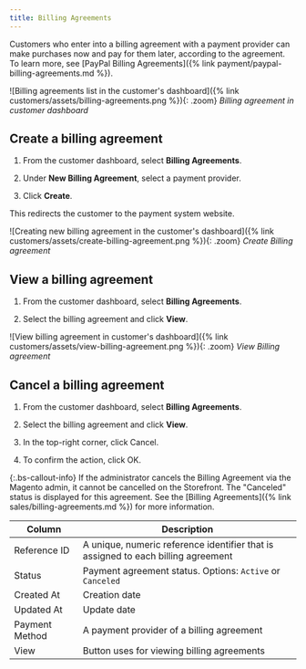 ```yaml
---
title: Billing Agreements
---
```


Customers who enter into a billing agreement with a payment provider can make purchases now and pay for them later, according to the agreement. To learn more, see [PayPal Billing Agreements]({% link payment/paypal-billing-agreements.md %}).

![Billing agreements list in the customer's dashboard]({% link customers/assets/billing-agreements.png %}){: .zoom}
_Billing agreement in customer dashboard_

## Create a billing agreement

1. From the customer dashboard, select **Billing Agreements**.

1. Under **New Billing Agreement**, select a payment provider.

1. Click **Create**.

This redirects the customer to the payment system website.

![Creating new billing agreement in the customer's dashboard]({% link customers/assets/create-billing-agreement.png %}){: .zoom}
_Create Billing agreement_

## View a billing agreement

1. From the customer dashboard, select **Billing Agreements**.

1. Select the billing agreement and click **View**.

![View billing agreement in customer's dashboard]({% link customers/assets/view-billing-agreement.png %}){: .zoom}
_View Billing agreement_

## Cancel a billing agreement

1. From the customer dashboard, select **Billing Agreements**.

1. Select the billing agreement and click **View**.

1. In the top-right corner, click <span class="btn">Cancel</span>.

1. To confirm the action, click <span class="btn">OK</span>.

{:.bs-callout-info}
If the administrator cancels the Billing Agreement via the Magento admin, it cannot be cancelled on the Storefront. The "Canceled" status is displayed for this agreement. See the [Billing Agreements]({% link sales/billing-agreements.md %}) for more information.

|Column|Description|
|--- |--- |
|Reference ID|A unique, numeric reference identifier that is assigned to each billing agreement|
|Status|Payment agreement status. Options: `Active` or `Canceled`|
|Created At|Creation date|
|Updated At|Update date|
|Payment Method|A payment provider of a billing agreement|
|View|Button uses for viewing billing agreements|
